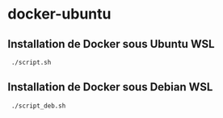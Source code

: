 # docker-ubuntu

## Installation de Docker sous Ubuntu WSL

```
 ./script.sh
```

## Installation de Docker sous Debian WSL

```
 ./script_deb.sh
```